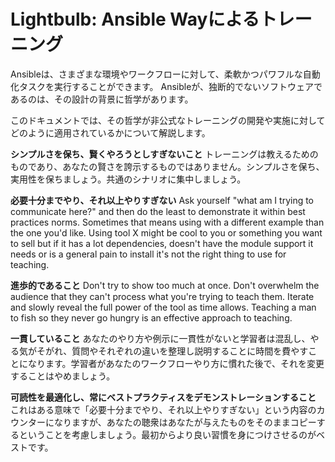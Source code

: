# Lightbulb: Ansible Wayによるトレーニング

Ansibleは、さまざまな環境やワークフローに対して、柔軟かつパワフルな自動化タスクを実行することができます。
Ansibleが、独断的でないソフトウェアであるのは、その設計の背景に哲学があります。

このドキュメントでは、その哲学が非公式なトレーニングの開発や実施に対してどのように適用されているかについて解説します。

**シンプルさを保ち、賢くやろうとしすぎないこと** トレーニングは教えるためのものであり、あなたの賢さを誇示するものではありません。シンプルさを保ち、実用性を保ちましょう。共通のシナリオに集中しましょう。

**必要十分までやり、それ以上やりすぎない** Ask yourself "what am I trying to communicate here?" and then do the least to demonstrate it within best practices norms. Sometimes that means using with a different example than the one you'd like. Using tool X might be cool to you or something you want to sell but if it has a lot dependencies, doesn't have the module support it needs or is a general pain to install it's not the right thing to use for teaching.

**進歩的であること** Don't try to show too much at once. Don't overwhelm the audience that they can't process what you're trying to teach them. Iterate and slowly reveal the full power of the tool as time allows. Teaching a man to fish so they never go hungry is an effective approach to teaching.

**一貫していること** あなたのやり方や例示に一貫性がないと学習者は混乱し、やる気がそがれ、質問やそれぞれの違いを整理し説明することに時間を費やすことになります。学習者があなたのワークフローやり方に慣れた後で、それを変更することはやめましょう。

**可読性を最適化し、常にベストプラクティスをデモンストレーションすること** これはある意味で「必要十分までやり、それ以上やりすぎない」という内容のカウンターになりますが、あなたの聴衆はあなたが与えたものをそのままコピーするということを考慮しましょう。最初からより良い習慣を身につけさせるのがベストです。
